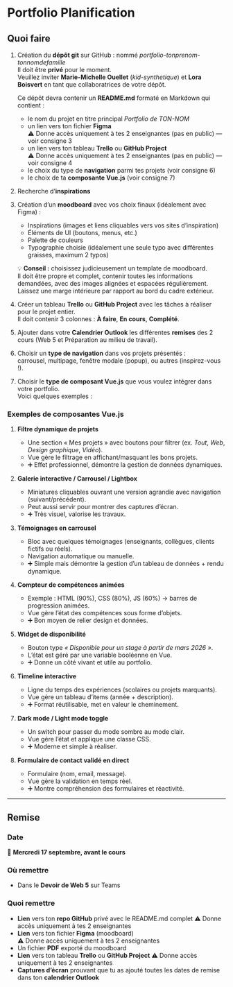 # Portfolio Planification

## Quoi faire

1. Création du **dépôt git** sur GitHub : nommé *portfolio-tonprenom-tonnomdefamille*  
   Il doit être **privé** pour le moment.  
   Veuillez inviter **Marie-Michelle Ouellet** (*kid-synthetique*) et **Lora Boisvert** en tant que collaboratrices de votre dépôt.  

   Ce dépôt devra contenir un **README.md** formaté en Markdown qui contient :

   - le nom du projet en titre principal *Portfolio de TON-NOM*
   - un lien vers ton fichier **Figma**  
    ⚠️ Donne accès uniquement à tes 2 enseignantes (pas en public) — voir consigne 3
   - un lien vers ton tableau **Trello** ou **GitHub Project**  
    ⚠️ Donne accès uniquement à tes 2 enseignantes (pas en public) — voir consigne 4
   - le choix du type de **navigation** parmi tes projets (voir consigne 6)
   - le choix de ta **composante Vue.js** (voir consigne 7)

2. Recherche d’**inspirations**

3. Création d’un **moodboard** avec vos choix finaux (idéalement avec Figma) :
   - Inspirations (images et liens cliquables vers vos sites d’inspiration)
   - Éléments de UI (boutons, menus, etc.)
   - Palette de couleurs
   - Typographie choisie (idéalement une seule typo avec différentes graisses, maximum 2 typos)

   💡 **Conseil :** choisissez judicieusement un template de moodboard.  
   Il doit être propre et complet, contenir toutes les informations demandées, avec des images alignées et espacées régulièrement. Laissez une marge intérieure par rapport au bord du cadre extérieur.

4. Créer un tableau **Trello** ou **GitHub Project** avec les tâches à réaliser pour le projet entier.  
   Il doit contenir 3 colonnes : **À faire**, **En cours**, **Complété**.

5. Ajouter dans votre **Calendrier Outlook** les différentes **remises** des 2 cours (Web 5 et Préparation au milieu de travail).

6. Choisir un **type de navigation** dans vos projets présentés :  
   carrousel, multipage, fenêtre modale (popup), ou autres (inspirez-vous !).

7. Choisir le **type de composant Vue.js** que vous voulez intégrer dans votre portfolio.  
   Voici quelques exemples :

### Exemples de composantes Vue.js

1. **Filtre dynamique de projets**  
   - Une section « Mes projets » avec boutons pour filtrer (ex. *Tout*, *Web*, *Design graphique*, *Vidéo*).  
   - Vue gère le filtrage en affichant/masquant les bons projets.  
   - ➕ Effet professionnel, démontre la gestion de données dynamiques.

2. **Galerie interactive / Carrousel / Lightbox**  
   - Miniatures cliquables ouvrant une version agrandie avec navigation (suivant/précédent).  
   - Peut aussi servir pour montrer des captures d’écran.  
   - ➕ Très visuel, valorise les travaux.

3. **Témoignages en carrousel**  
   - Bloc avec quelques témoignages (enseignants, collègues, clients fictifs ou réels).  
   - Navigation automatique ou manuelle.  
   - ➕ Simple mais démontre la gestion d’un tableau de données + rendu dynamique.

4. **Compteur de compétences animées**  
   - Exemple : HTML (90%), CSS (80%), JS (60%) → barres de progression animées.  
   - Vue gère l’état des compétences sous forme d’objets.  
   - ➕ Bon moyen de relier design et données.

5. **Widget de disponibilité**  
   - Bouton type *« Disponible pour un stage à partir de mars 2026 »*.  
   - L’état est géré par une variable booléenne en Vue.  
   - ➕ Donne un côté vivant et utile au portfolio.

6. **Timeline interactive**  
   - Ligne du temps des expériences (scolaires ou projets marquants).  
   - Vue gère un tableau d’items (année + description).  
   - ➕ Format réutilisable, met en valeur le cheminement.

7. **Dark mode / Light mode toggle**  
   - Un switch pour passer du mode sombre au mode clair.  
   - Vue gère l’état et applique une classe CSS.  
   - ➕ Moderne et simple à réaliser.

8. **Formulaire de contact validé en direct**  
   - Formulaire (nom, email, message).  
   - Vue gère la validation en temps réel.  
   - ➕ Montre compréhension des formulaires et réactivité.

---

## Remise

### Date

📅 **Mercredi 17 septembre, avant le cours**

### Où remettre

- Dans le **Devoir de Web 5** sur Teams

### Quoi remettre

- **Lien** vers ton **repo GitHub** privé avec le README.md complet
  ⚠️ Donne accès uniquement à tes 2 enseignantes
- **Lien** vers ton fichier **Figma** (moodboard)  
  ⚠️ Donne accès uniquement à tes 2 enseignantes
- Un fichier **PDF** exporté du moodboard
- **Lien** vers ton tableau **Trello** ou **GitHub Project**
  ⚠️ Donne accès uniquement à tes 2 enseignantes
- **Captures d’écran** prouvant que tu as ajouté toutes les dates de remise dans ton **calendrier Outlook**
